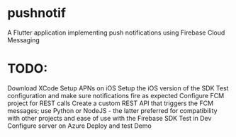 # pushnotif

A Flutter application implementing push notifications using Firebase Cloud Messaging

# TODO:
Download XCode
Setup APNs on iOS
Setup the iOS version of the SDK
Test configuration and make sure notifications fire as expected
Configure FCM project for REST calls
Create a custom REST API that triggers the FCM messages; use Python or NodeJS - the latter preferred for compatibility with other projects and ease of use with the Firebase SDK
Test in Dev
Configure server on Azure
Deploy and test
Demo